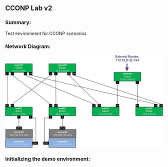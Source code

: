 ## CCONP Lab v2

### Summary:

Test environment for CCONP scenarios

### Network Diagram:

![Network Diagram](https://github.com/Cloudofyou/cconp-lab/blob/master/documentation/cconp-lab-v2.png)

### Initializing the demo environment:

